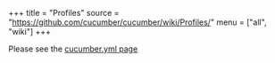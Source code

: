 +++
title = "Profiles"
source = "https://github.com/cucumber/cucumber/wiki/Profiles/"
menu = ["all", "wiki"]
+++

Please see the [cucumber.yml page](http://wiki.github.com/cucumber/cucumber/cucumber.yml)
